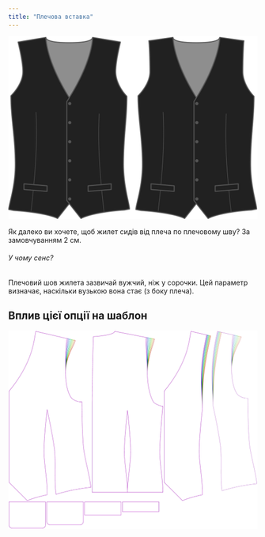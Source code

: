```yaml
---
title: "Плечова вставка"
---
```


![Вставка на плече](shoulderinset.svg)

Як далеко ви хочете, щоб жилет сидів від плеча по плечовому шву? За замовчуванням 2 см.

<Note>

###### У чому сенс?

Плечовий шов жилета зазвичай вужчий, ніж у сорочки. Цей параметр визначає, наскільки вузькою вона стає (з боку плеча).

</Note>

## Вплив цієї опції на шаблон

![На цьому зображенні показано вплив цієї опції шляхом накладання декількох варіантів, які мають різне значення для цієї опції](wahid_shoulderinset_sample.svg "Вплив цієї опції на шаблон")
